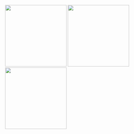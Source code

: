 <p float="left">
  <img src="https://user-images.githubusercontent.com/110708970/183850681-cefbcbcf-d38e-41eb-a622-86b6d7ea642c.png" width="200" />
  <img src="https://user-images.githubusercontent.com/110708970/183851199-50be7a52-d1ce-4da9-8e63-8dd684263055.png" width="200" />
  <img src="https://user-images.githubusercontent.com/110708970/183851619-880512f0-f72b-4154-89a7-afbeb6b5f80e.png" width="200" />
</p>
